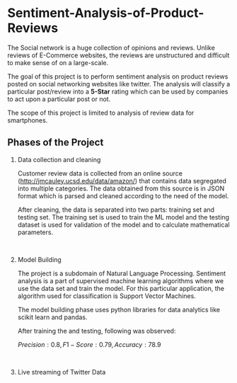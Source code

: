# Sentiment-Analysis-of-Product-Reviews

The Social network is a huge collection of opinions and reviews. Unlike reviews of E-Commerce websites, the reviews are unstructured and difficult to make sense of on a large-scale.

The goal of this project is to perform sentiment analysis on product reviews posted on social networking websites like twitter. The analysis will classify a particular post/review into a **5-Star** rating which can be used by companies to act upon a particular post or not.

The scope of this project is limited to analysis of review data for smartphones.



## Phases of the Project

1. Data collection and cleaning

   Customer review data is collected from an online source (http://jmcauley.ucsd.edu/data/amazon/) that contains data segregated into multiple categories. The data obtained from this source is in  JSON format which is parsed and cleaned according to the need of the model. 

   After cleaning, the data is separated into two parts: training set and testing set. The training set is used to train the ML model and the testing dataset is used for validation of the model and to calculate mathematical parameters. 

   ​

2. Model Building

   The project is a subdomain of Natural Language Processing. Sentiment analysis is a part of supervised machine learning algorithms where we use the data set and train the model. For this particular application, the algorithm used for classification is Support Vector Machines. 

   The model building phase uses python libraries for data analytics like scikit learn and pandas. 

   After training the and testing, following was observed: 

   $Precision: 0.8, F1- Score: 0.79, Accuracy: 78.9%$

   ​

3. Live streaming of Twitter Data
